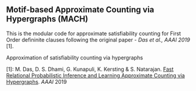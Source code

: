 ## Motif-based Approximate Counting via Hypergraphs (MACH)

This is the modular code for approximate satisfiability counting for First Order defininite clauses following the original paper - *Das et al., AAAI 2019* [1].

Approximation of satisfiability counting via hypergraphs


[1]: M. Das, D. S. Dhami, G. Kunapuli, K. Kersting & S. Natarajan. [Fast Relational Probabilistic Inference and Learning Approximate Counting via Hypergraphs](https://starling.utdallas.edu/assets/pdfs/AAAI18_HyperGraphApproxCount.pdf). *AAAI* 2019
